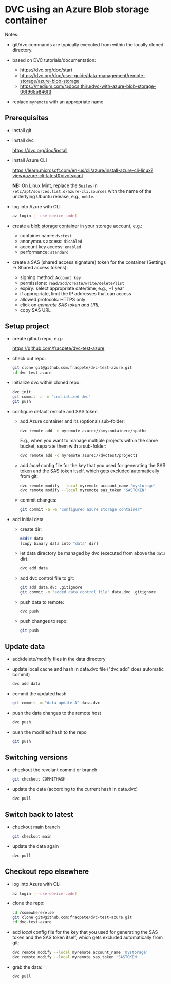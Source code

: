 # DVC using an Azure Blob storage container

Notes:

* git/dvc commands are typically executed from within the locally cloned directory.
* based on DVC tutorials/documentation:

  * https://dvc.org/doc/start
  * https://dvc.org/doc/user-guide/data-management/remote-storage/azure-blob-storage
  * https://medium.com/@docs.thiru/dvc-with-azure-blob-storage-06f965b846f3

* replace `myremote` with an appropriate name


## Prerequisites

* install git
* install dvc

  https://dvc.org/doc/install

* install Azure CLI

  https://learn.microsoft.com/en-us/cli/azure/install-azure-cli-linux?view=azure-cli-latest&pivots=apt

  **NB:** On Linux Mint, replace the `Suites` in `/etc/apt/sources.list.d/azure-cli.sources` with the name of the underlying Ubuntu release, e.g., `noble`.

* log into Azure with CLI

  ```bash
  az login [--use-device-code]
  ```


* create a [blob storage container](https://learn.microsoft.com/en-us/azure/storage/blobs/blob-containers-portal) in your storage account, e.g.:

  * container name: `dvctest`
  * anonymous access: `disabled`
  * account key access: `enabled`
  * performance: `standard`


* create a SAS (shared access signature) token for the container 
  (Settings -> Shared access tokens):

  * signing method: `Account key`
  * permissions: `read/add/create/write/delete/list`
  * expiry: select appropriate date/time, e.g., +1 year
  * if appropriate, limit the IP addresses that can access
  * allowed protocols: HTTPS only
  * click on *generate SAS token and URL*
  * copy SAS URL


##  Setup project

* create github repo, e.g.:

  https://github.com/fracpete/dvc-test-azure

* check out repo:

  ```bash
  git clone git@github.com:fracpete/dvc-test-azure.git
  cd dvc-test-azure
  ```

* initialize dvc within cloned repo:

  ```bash
  dvc init
  git commit -a -m "initialized dvc"
  git push
  ```

* configure default remote and SAS token

  * add Azure container and its (optional) sub-folder:

    ```bash
    dvc remote add -d myremote azure://<mycontainer>/<path>
    ```
    
    E.g., when you want to manage multiple projects within the same 
    bucket, separate them with a sub-folder:

    ```bash
    dvc remote add -d myremote azure://dvctest/project1
    ```

  * add *local* config file for the key that you used for generating 
    the SAS token and the SAS token itself, which gets excluded 
    automatically from git:

    ```bash
    dvc remote modify --local myremote account_name 'mystorage'
    dvc remote modify --local myremote sas_token 'SASTOKEN'
    ```

  * commit changes:

    ```bash
    git commit -a -m "configured azure storage container"
    ```

* add initial data

  * create dir:

    ```bash
    mkdir data
    [copy binary data into "data" dir]
    ```

  * let data directory be managed by dvc (executed from above the `data` dir):

    ```bash
    dvc add data
    ```

  * add dvc control file to git:

    ```bash
    git add data.dvc .gitignore
    git commit -m "added data control file" data.dvc .gitignore
    ```

  * push data to remote:

    ```bash
    dvc push
    ```

  * push changes to repo:

    ```bash
    git push
    ```
  

## Update data

* add/delete/modify files in the data directory

* update local cache and hash in data.dvc file ("dvc add" does automatic commit)

  ```bash
  dvc add data
  ```

* commit the updated hash

  ```bash
  git commit -m "data update A" data.dvc
  ```

* push the data changes to the remote host

  ```bash
  dvc push
  ```

* push the modified hash to the repo

  ```bash
  git push
  ```


## Switching versions

* checkout the revelant commit or branch

  ```bash
  git checkout COMMITHASH
  ```

* update the data (according to the current hash in data.dvc)

  ```bash
  dvc pull
  ```


## Switch back to latest

* checkout main branch

  ```bash
  git checkout main
  ```

* update the data again

  ```bash
  dvc pull
  ```


## Checkout repo elsewhere

* log into Azure with CLI

  ```bash
  az login [--use-device-code]
  ```

* clone the repo:

  ```bash
  cd /somewhere/else
  git clone git@github.com:fracpete/dvc-test-azure.git
  cd dvc-test-azure
  ```

* add *local* config file for the key that you used for generating 
  the SAS token and the SAS token itself, which gets excluded 
  automatically from git:

  ```bash
  dvc remote modify --local myremote account_name 'mystorage'
  dvc remote modify --local myremote sas_token 'SASTOKEN'
  ```

* grab the data:

  ```bash
  dvc pull
  ```


